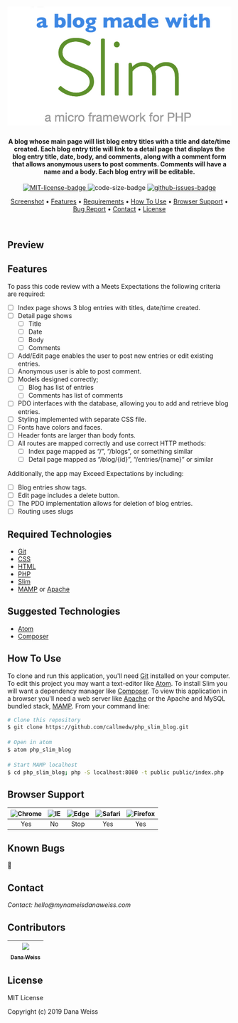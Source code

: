 <h1 align="center">
  <a href="https://www.slimframework.com/"><img src="public/images/slim-logo.jpg" alt="Pic of the Slim logo" width="600px"></a>
</h1>

<h4 align="center">
A blog whose main page will list blog entry titles with a title and date/time created. Each blog entry title will link to a detail page that displays the blog entry title, date, body, and comments, along with a comment form that allows anonymous users to post comments. Comments will have a name and a body. Each blog entry will be editable.
</h4>

<p align="center">
  <a href="https://opensource.org/licenses/MIT">
    <img src="https://img.shields.io/badge/License-MIT-green.svg?style=popout"
    alt="MIT-license-badge">
  </a>
  <img src="https://img.shields.io/github/languages/code-size/callmedw/php_slim_blog.svg?style=popout"
  alt="code-size-badge">
  <a href="https://GitHub.com/callmedw/php_slim_blog/issues/">
    <img src="https://img.shields.io/github/issues/callmedw/php_slim_blog.svg?style=popout"
    alt="github-issues-badge">
  </a>
</p>

<p align="center">
  <a href="#preview">Screenshot</a> •
  <a href="#features">Features</a> •
  <a href="#required-technologies">Requirements</a> •
  <a href="#how-to-use">How To Use</a> •
  <a href="#browser-support">Browser Support</a> •
  <a href="#known-bugs">Bug Report</a> •
  <a href="#contact">Contact</a> •
  <a href="#license">License</a>
</p>

<br>

## Preview

## Features

To pass this code review with a Meets Expectations the following criteria are required:

- [ ] Index page shows 3 blog entries with titles, date/time created.
- [ ] Detail page shows
  - [ ] Title
  - [ ] Date
  - [ ] Body
  - [ ] Comments
- [ ] Add/Edit page enables the user to post new entries or edit existing entries.
- [ ] Anonymous user is able to post comment.
- [ ] Models designed correctly;
  - [ ] Blog has list of entries
  - [ ] Comments has list of comments
- [ ] PDO interfaces with the database, allowing you to add and retrieve blog entries.
- [ ] Styling implemented with separate CSS file.
- [ ] Fonts have colors and faces.
- [ ] Header fonts are larger than body fonts.
- [ ] All routes are mapped correctly and use correct HTTP methods:
  - [ ] Index page mapped as “/”, “/blogs”, or something similar
  - [ ] Detail page mapped as “/blog/{id}”, “/entries/{name}” or similar

Additionally, the app may Exceed Expectations by including:

- [ ] Blog entries show tags.
- [ ] Edit page includes a delete button.
- [ ] The PDO implementation allows for deletion of blog entries.
- [ ] Routing uses slugs

## Required Technologies

* [Git](https://git-scm.com)
* [CSS](https://www.w3.org/TR/CSS/)
* [HTML](https://www.w3.org/TR/html5/)
* [PHP](https://php.net)
* [Slim](https://www.slimframework.com/)
* [MAMP](https://www.mamp.info/en/) or [Apache](https://httpd.apache.org/)

## Suggested Technologies

* [Atom](https://atom.io/)
* [Composer](https://getcomposer.org/)

## How To Use

To clone and run this application, you'll need [Git](https://git-scm.com) installed on your computer. To edit this project you may want a text-editor like [Atom](https://atom.io/). To install Slim you will want a dependency manager like [Composer](https://getcomposer.org/). To view this application in a browser you'll need a web server like [Apache](https://httpd.apache.org/) or the Apache and MySQL bundled stack, [MAMP](https://www.mamp.info/en/). From your command line:

```bash
# Clone this repository
$ git clone https://github.com/callmedw/php_slim_blog.git

# Open in atom
$ atom php_slim_blog

# Start MAMP localhost
$ cd php_slim_blog; php -S localhost:8080 -t public public/index.php
```
<!-- php composer.phar require slim/slim
composer install -->
<!-- From the src/public directory run the command:

php -S localhost:8080 -->


##  Browser Support
| <img src="https://user-images.githubusercontent.com/1215767/34348387-a2e64588-ea4d-11e7-8267-a43365103afe.png" alt="Chrome" width="16px" height="16px" /> | <img src="https://user-images.githubusercontent.com/1215767/34348590-250b3ca2-ea4f-11e7-9efb-da953359321f.png" alt="IE" width="16px" height="16px" />  | <img src="https://user-images.githubusercontent.com/1215767/34348380-93e77ae8-ea4d-11e7-8696-9a989ddbbbf5.png" alt="Edge" width="16px" height="16px" />  | <img src="https://user-images.githubusercontent.com/1215767/34348394-a981f892-ea4d-11e7-9156-d128d58386b9.png" alt="Safari" width="16px" height="16px" />  | <img src="https://user-images.githubusercontent.com/1215767/34348383-9e7ed492-ea4d-11e7-910c-03b39d52f496.png" alt="Firefox" width="16px" height="16px" />  |
| :---------: | :---------: | :---------: | :---------: | :---------: |
| Yes | No | Stop | Yes | Yes |

## Known Bugs

🐞

## Contact

_Contact: hello@mynameisdanaweiss.com_

## Contributors

<!-- prettier-ignore -->
| [<img src="https://avatars2.githubusercontent.com/u/21694548?s=460&v=4" width="100px;"/><br /><sub><b>Dana Weiss</b></sub>](https://github.com/callmedw)<br /> |
| :---: |

## License

MIT License

Copyright (c) 2019 Dana Weiss
